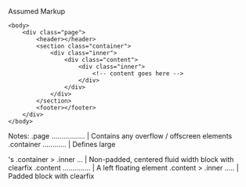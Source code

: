 Assumed Markup

    <body>
        <div class="page">
            <header></header>
            <section class="container">
                <div class="inner">
                    <div class="content">
                        <div class="inner">
                            <!-- content goes here -->
                        </div>
                    </div>
                </div>
            </section>
            <footer></footer>
        </div>
    </body>

Notes:
.page ................. | Contains any overflow / offscreen elements
.container ............ | Defines large <section>'s
.container > .inner ... | Non-padded, centered fluid width block with clearfix
.content .............. | A left floating element
.content > .inner ..... | Padded block with clearfix
